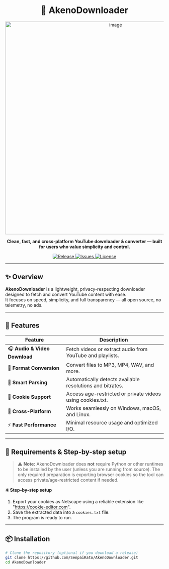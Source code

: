 <h1 align="center">🎵 AkenoDownloader</h1>

<p align="center">
  <img width="686" height="678" alt="image" src="https://github.com/user-attachments/assets/712cd69d-0980-4f68-98a4-3a2237990ae4" />

</p>

<p align="center">
  <b>Clean, fast, and cross-platform YouTube downloader & converter — built for users who value simplicity and control.</b>
</p>

<p align="center">
  <a href="https://github.com/SenpaiRato/AkenoDownloader/releases">
    <img src="https://img.shields.io/github/v/release/SenpaiRato/AkenoDownloader?color=6aa6f8&style=for-the-badge" alt="Release">
  </a>
  <a href="https://github.com/SenpaiRato/AkenoDownloader/issues">
    <img src="https://img.shields.io/github/issues/SenpaiRato/AkenoDownloader?color=fcba03&style=for-the-badge" alt="Issues">
  </a>
  <a href="https://github.com/SenpaiRato/AkenoDownloader/blob/main/LICENSE">
    <img src="https://img.shields.io/github/license/SenpaiRato/AkenoDownloader?color=00c853&style=for-the-badge" alt="License">
  </a>
</p>

---

## ✨ Overview

**AkenoDownloader** is a lightweight, privacy-respecting downloader designed to fetch and convert YouTube content with ease.  
It focuses on speed, simplicity, and full transparency — all open source, no telemetry, no ads.

---

## 🚀 Features

| Feature | Description |
|----------|-------------|
| 🎧 **Audio & Video Download** | Fetch videos or extract audio from YouTube and playlists. |
| 🔄 **Format Conversion** | Convert files to MP3, MP4, WAV, and more. |
| 🧠 **Smart Parsing** | Automatically detects available resolutions and bitrates. |
| 🧰 **Cookie Support** | Access age-restricted or private videos using cookies.txt. |
| 💎 **Cross-Platform** | Works seamlessly on Windows, macOS, and Linux. |
| ⚡ **Fast Performance** | Minimal resource usage and optimized I/O. |

---

## 🧩 Requirements & Step-by-step setup

> ⚠️ **Note:** AkenoDownloader does **not** require Python or other runtimes to be installed by the user (unless you are running from source). The only required preparation is exporting browser cookies so the tool can access private/age-restricted content if needed.

**✳️ Step-by-step setup**
1. Export your cookies as Netscape using a reliable extension like "https://cookie-editor.com".  
2. Save the extracted data into a `cookies.txt` file.  
3. The program is ready to run.

---

## 📦 Installation

```bash
# Clone the repository (optional if you download a release)
git clone https://github.com/SenpaiRato/AkenoDownloader.git
cd AkenoDownloader
